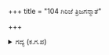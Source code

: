 +++
title = "104 ಗಿರಿಜೆ ತ್ರಿಜಗನ್ಮಾತೆ"

+++

<details><summary>ಗದ್ಯ (ಕ.ಗ.ಪ) </summary>

104. "ಪಾರ್ವತಿ, ಜಗನ್ಮಾತೆ, ಕಾಪಾಡು. ಲೋಕದಲ್ಲಿ ಲಕ್ಷ್ಮಿ ಸರಸ್ವತಿ ಚಂಡಿ, ದುರ್ಗೆಯರೆಂಬ ಹೆಸರಲ್ಲಿ ಸಂಚರಿಸುವ ನಿನ್ನ ಮಹಿಮೆಯನ್ನು ಯಾರು ತಿಳಿಯಬಲ್ಲರು ?" ಎಂದು ಆಕೆಯ ಪದಗಳಿಗೆ ಅಭಿನಮಿಸಿ ಪಾರ್ಥನು ಪುಳಕಿತನಾದನು.
</details>
